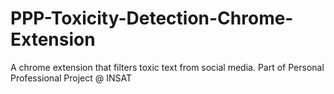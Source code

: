 # PPP-Toxicity-Detection-Chrome-Extension
A chrome extension that filters toxic text from social media. Part of Personal Professional Project @ INSAT
